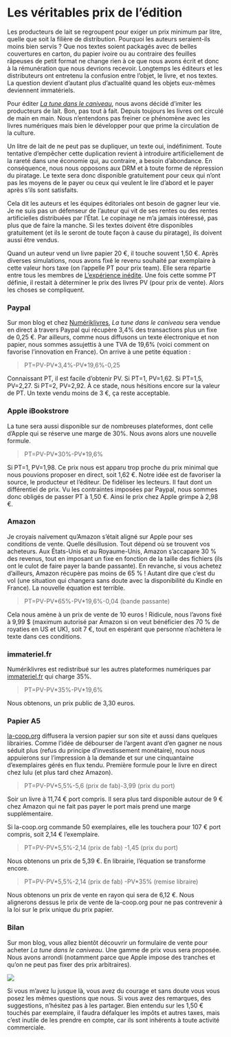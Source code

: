 # Les véritables prix de l’édition

Les producteurs de lait se regroupent pour exiger un prix minimum par litre, quelle que soit la filière de distribution. Pourquoi les auteurs seraient-ils moins bien servis ? Que nos textes soient packagés avec de belles couvertures en carton, du papier ivoire ou au contraire des feuilles râpeuses de petit format ne change rien à ce que nous avons écrit et donc à la rémunération que nous devrions recevoir. Longtemps les éditeurs et les distributeurs ont entretenu la confusion entre l’objet, le livre, et nos textes. La question devient d’autant plus d’actualité quand les objets eux-mêmes deviennent immatériels.<span id="more-19746"></span>

Pour éditer [*La tune dans le caniveau*](https://tcrouzet.com/tune-caniveau/), nous avons décidé d’imiter les producteurs de lait. Bon, pas tout à fait. Depuis toujours les livres ont circulé de main en main. Nous n’entendons pas freiner ce phénomène avec les livres numériques mais bien le développer pour que prime la circulation de la culture.

Un litre de lait de ne peut pas se dupliquer, un texte oui, indéfiniment. Toute tentative d’empêcher cette duplication revient à introduire artificiellement de la rareté dans une économie qui, au contraire, a besoin d’abondance. En conséquence, nous nous opposons aux DRM et à toute forme de répression du piratage. Le texte sera donc disponible gratuitement pour ceux qui n’ont pas les moyens de le payer ou ceux qui veulent le lire d’abord et le payer après s’ils sont satisfaits.

Cela dit les auteurs et les équipes éditoriales ont besoin de gagner leur vie. Je ne suis pas un défenseur de l’auteur qui vit de ses rentes ou des rentes artificielles distribuées par l’État. Le copinage ne m’a jamais intéressé, pas plus que de faire la manche. Si les textes doivent être disponibles gratuitement (et ils le seront de toute façon à cause du piratage), ils doivent aussi être vendus.

Quand un auteur vend un livre papier 20 €, il touche souvent 1,50 €. Après diverses simulations, nous avons fixé le revenu souhaité par exemplaire à cette valeur hors taxe (on l’appelle PT pour prix team). Elle sera répartie entre tous les membres de [L’expérience inédite](https://tcrouzet.com/tune-caniveau/#expi). Une fois cette somme PT définie, il restait à déterminer le prix des livres PV (pour prix de vente). Alors les choses se compliquent.

### Paypal

Sur mon blog et chez [Numériklivres](http://www.numeriklivres.com/), *La tune dans le caniveau* sera vendue en direct à travers Paypal qui récupère 3,4% des transactions plus un fixe de 0,25 €. Par ailleurs, comme nous diffusons un texte électronique et non papier, nous sommes assujettis à une TVA de 19,6% (voici comment on favorise l’innovation en France). On arrive à une petite équation :

> PT=PV-PV\*3,4%-PV\*19,6%-0,25

Connaissant PT, il est facile d’obtenir PV. Si PT=1, PV=1,62. Si PT=1,5, PV=2,27. Si PT=2, PV=2,92. À ce stade, nous hésitions encore sur la valeur de PT. Un texte vendu moins de 3 €, ça reste acceptable.

### Apple iBookstrore

La tune sera aussi disponible sur de nombreuses plateformes, dont celle d’Apple qui se réserve une marge de 30%. Nous avons alors une nouvelle formule.

> PT=PV-PV\*30%-PV\*19,6%

Si PT=1, PV=1,98. Ce prix nous est apparu trop proche du prix minimal que nous pouvions proposer en direct, soit 1,62 €. Notre idée est de favoriser la source, le producteur et l’éditeur. De fidéliser les lecteurs. Il faut dont un différentiel de prix. Vu les contraintes imposées par Paypal, nous sommes donc obligés de passer PT à 1,50 €. Ainsi le prix chez Apple grimpe à 2,98 €.

### Amazon

Je croyais naïvement qu’Amazon s’était aligné sur Apple pour ses conditions de vente. Quelle désillusion. Tout dépend où se trouvent vos acheteurs. Aux États-Unis et au Royaume-Unis, Amazon s’accapare 30 % des revenus, tout en imposant un fixe en fonction de la taille des fichiers (ils ont le culot de faire payer la bande passante). En revanche, si vous achetez d’ailleurs, Amazon récupère pas moins de 65 % ! Autant dire que c’est du vol (une situation qui changera sans doute avec la disponibilité du Kindle en France). La nouvelle équation est terrible.

> PT=PV-PV\*65%-PV\*19,6%-0,04 (bande passante)

Cela nous amène à un prix de vente de 10 euros ! Ridicule, nous l’avons fixé à 9,99 $ (maximum autorisé par Amazon si on veut bénéficier des 70 % de royaties en US et UK), soit 7 €, tout en espérant que personne n’achètera le texte dans ces conditions.

### immateriel.fr

Numériklivres est redistribué sur les autres plateformes numériques par [immateriel.fr](http://www.immateriel.fr/) qui charge 35%.

> PT=PV-PV\*35%-PV\*19,6%

Nous obtenons, un prix public de 3,30 euros.

### Papier A5

[la-coop.org](http://la-coop.org/) diffusera la version papier sur son site et aussi dans quelques librairies. Comme l’idée de débourser de l’argent avant d’en gagner ne nous séduit plus (refus du principe d’investissement monétaire), nous nous appuierons sur l’impression à la demande et sur une cinquantaine d’exemplaires gérés en flux tendu. Première formule pour le livre en direct chez lulu (et plus tard chez Amazon).

> PT=PV-PV\*5,5%-5,6 (prix de fab)-3,99 (prix du port)

Soir un livre à 11,74 € port compris. Il sera plus tard disponible autour de 9 € chez Amazon qui ne fait pas payer le port mais prend une marge supplémentaire.

Si la-coop.org commande 50 exemplaires, elle les touchera pour 107 € port compris, soit 2,14 € l’exemplaire.

> PT=PV-PV\*5,5%-2,14 (prix de fab) -1,45 (prix du port)

Nous obtenons un prix de 5,39 €. En librairie, l’équation se transforme encore.

> PT=PV-PV\*5,5%-2,14 (prix de fab) -PV\*35% (remise libraire)

Nous obtenons un prix de vente en rayon qui sera de 6,12 €. Nous alignerons dessus le prix de vente de la-coop.org pour ne pas contrevenir à la loi sur le prix unique du prix papier.

### Bilan

Sur mon blog, vous allez bientôt découvrir un formulaire de vente pour acheter *La tune dans le caniveau*. Une gamme de prix vous sera proposée. Nous avons arrondi (notamment parce que Apple impose des tranches et qu’on ne peut pas fixer des prix arbitraires).

![](https://tcrouzet.com/images_tc/2010/10/form-450x231.png)

Si vous m’avez lu jusque là, vous avez du courage et sans doute vous vous posez les mêmes questions que nous. Si vous avez des remarques, des suggestions, n’hésitez pas à les partager. Bien entendu sur les 1,50 € touchés par exemplaire, il faudra défalquer les impôts et autres taxes, mais c’est inutile de les prendre en compte, car ils sont inhérents à toute activité commerciale.